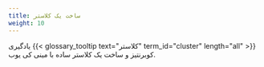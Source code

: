 ```yaml
---
title: ساخت یک کلاستر
weight: 10
---
```


یادگیری {{< glossary_tooltip text="کلاستر" term_id="cluster" length="all" >}} کوبرنتیز و ساخت یک کلاستر ساده با مینی کی یوب.

